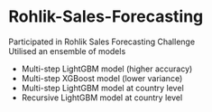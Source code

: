 # Rohlik-Sales-Forecasting

Participated in Rohlik Sales Forecasting Challenge  
Utilised an ensemble of models
- Multi-step LightGBM model (higher accuracy)
- Multi-step XGBoost model (lower variance)
- Multi-step LightGBM model at country level
- Recursive LightGBM model at country level
  
